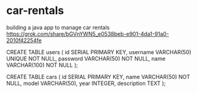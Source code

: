 # car-rentals
building a java app to manage car rentals
https://grok.com/share/bGVnYWN5_e0538beb-e901-4da1-91a0-2010f42254fe

CREATE TABLE users (
    id SERIAL PRIMARY KEY,
    username VARCHAR(50) UNIQUE NOT NULL,
    password VARCHAR(50) NOT NULL,
    name VARCHAR(100) NOT NULL
);

CREATE TABLE cars (
    id SERIAL PRIMARY KEY,
    name VARCHAR(50) NOT NULL,
    model VARCHAR(50),
    year INTEGER,
    description TEXT
);
